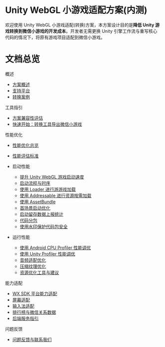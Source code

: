 # Unity WebGL 小游戏适配方案(内测)

欢迎使用 Unity WebGL 小游戏适配(转换)方案，本方案设计目的是**降低 Unity 游戏转换到微信小游戏的开发成本**。开发者无需更换 Unity 引擎工作流与重写核心代码的情况下，将原有游戏项目适配到微信小游戏。

# 文档总览

概述

- [方案概述](Design/Summary.md)
- [支持平台](Design/SupportedPlatform.md)
- [转换案例](Design/ShowCase.md)

工具指引

- [方案兼容性评估](Design/Evaluation.md)
- [快速开始：转换工具导出微信小游戏](Design/Transform.md)

性能优化

- [性能优化总览](Design/PerfOptimization.md)
- [性能评估标准](Design/PerfMeasure.md)
- 启动性能

  - [提升 Unity WebGL 游戏启动速度](Design/StartupOptimization.md)
  - [启动流程与时序](Design/Startup.md)
  - [使用 Loader 进行游游戏加载](Design/UsingLoader.md)
  - [使用 Addressable 进行资源按需加载](Design/UsingAddressable.md)
  - [使用 AssetBundle](Design/UsingAssetBundle.md)
  - [首场景启动优化](Design/FirstSceneOptimization.md)
  - [启动留存数据上报统计](Design/ReportStartupStat.md)
  - [代码分包](Design/WasmSplit.md)
  - [使用水印保护代码包安全](Design/wasmWaterMark.md)

- 运行性能

  - [使用 Android CPU Profiler 性能调优](Design/AndroidProfile.md)
  - [使用 Unity Profiler 性能调优](Design/UnityProfiler.md)
  - [音频适配优化](Design/AudioOptimization.md)
  - [压缩纹理优化](Design/CompressedTexture.md)
  - [资源优化工具与建议](Design/AssetOptimization.md)

能力适配

- [WX SDK 平台能力适配](Design/WX_SDK.md)
- [屏幕适配](Design/fixScreen.md)
- [输入法适配](Design/InputAdaptation.md)
- [排行榜与微信关系数据](Design/OpenData.md)
- [后端服务指引](Design/BackendServiceStartup.md)

问题反馈

- [问题反馈与联系我们](Design/IssueAndContact.md)

